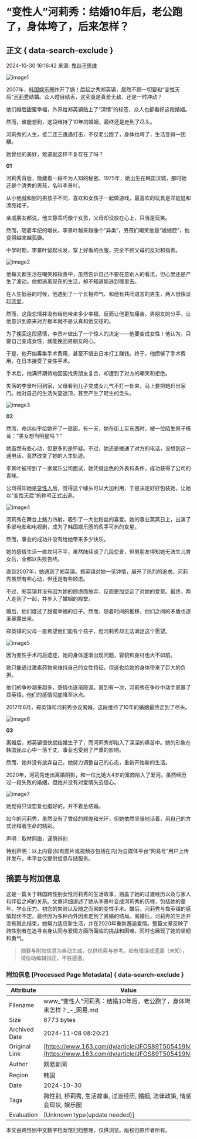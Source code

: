 # “变性人”河莉秀：结婚10年后，老公跑了，身体垮了，后来怎样？

## 正文 { data-search-exclude }


2024-10-30 16:16:42 来源: [鬼谷子思维](https://www.163.com/dy/media/T1562589545799.html)

![image1](https://nimg.ws.126.net/?url=http%3A%2F%2Fdingyue.ws.126.net%2F2024%2F1030%2F14ff5948j00sm5tl5001od000og00ogm.jpg&thumbnail=660x2147483647&quality=80&type=jpg)

2007年，[韩国](https://ent.163.com/keywords/9/e/97e956fd/1.html)[娱乐圈](https://ent.163.com/keywords/5/3/5a314e505708/1.html)炸开了锅！后起之秀郑英镇，居然不顾一切要和“变性天后”[河莉秀](https://ent.163.com/keywords/6/b/6cb3838979c0/1.html)结婚。众人瞠目结舌，这究竟是真爱无敌，还是一时冲动？

他们婚后甜蜜幸福，外界给郑英镇贴上了“深情”的标签，众人也都看好这段婚姻。

然而，谁能想到，这段维持了10年的婚姻，最终还是走到了尽头。

河莉秀的人生，接二连三遭遇打击，不仅老公跑了，身体也垮了，生活变得一团糟。

她曾经的美好，难道就这样不复存在了吗？

**01**

河莉秀背后，隐藏着一段不为人知的秘密。1975年，她出生在韩国汉城，那时她还是个清秀的男孩，名叫李景叶。

从小他就和别的男孩子不同，喜欢和女孩子一起做游戏，最喜欢的玩具是洋娃娃和漂亮裙子。

亲戚朋友都说，他文静乖巧像个女孩，父母却没放在心上，只当是玩笑。

然而，随着年纪的增长，李景叶越来越像个“异类”，男孩们嘲笑他是“娘娘腔”，他变得越来越孤僻。

中学时期，李景叶留起长发，穿上好看的衣服，完全不顾父母的反对和指责。

![image2](https://nimg.ws.126.net/?url=http%3A%2F%2Fdingyue.ws.126.net%2F2024%2F1030%2Fe381df34j00sm5tl5001ud000u000igm.jpg&thumbnail=660x2147483647&quality=80&type=jpg)

他每天都生活在嘲笑和指责中，虽然告诉自己不要在意别人的看法，但心里还是产生了波动。他想逃离现在的生活，却不知道能逃到哪里去。

在人生低谷的时候，他遇到了一个长相帅气、和他有共同语言的男生，两人很快谈起[恋爱](https://ent.163.com/keywords/6/4/604b7231/1.html)。

然而，这段恋情并没有给他带来多少幸福，反而让他更加痛苦。男朋友的分手，让他意识到原来对方根本就不是认真和他交往的。

为了挽回这段感情，李景叶做出了一个惊人的决定——他要变成女性！他认为，只要自己变成女性，就能挽回男朋友的心。

于是，他开始筹集手术费用，甚至不惜去日本打工赚钱。终于，他攒够了手术费用，在日本接受了变性手术。

手术后，他满怀期待地回国找男朋友复合，却遭到了对方的嘲笑和拒绝。

失落的李景叶回到家，父母看到儿子变成女儿气不打一处来，马上要把她赶出家门。她对自己的生活失望透顶，甚至产生了轻生的念头。

![image3](https://nimg.ws.126.net/?url=http%3A%2F%2Fdingyue.ws.126.net%2F2024%2F1030%2F3867e802j00sm5tl5001ld000sg00tem.jpg&thumbnail=660x2147483647&quality=80&type=jpg)

**02**

然而，命运似乎给她开了一扇窗。有一天，她在街上买东西时，被一位陌生男子搭讪：“美女想当明星吗？”

她虽然有些心动，但更多的是怀疑。不过，她还是拨通了对方的电话，没想到这一通电话，竟然改变了她的人生轨迹。

李景叶被带到了一家娱乐公司面试，她凭借出色的外表和条件，成功获得了公司的青睐。

公司得知她是[变性人](https://ent.163.com/keywords/5/d/53d860274eba/1.html)后，觉得这个噱头可以大加利用，于是决定好好包装她，让她以“变性天后”的称号正式出道。

![image4](https://nimg.ws.126.net/?url=http%3A%2F%2Fdingyue.ws.126.net%2F2024%2F1030%2Ffdc3a9dej00sm5tl5002jd000u000ujm.jpg&thumbnail=660x2147483647&quality=80&type=jpg)

河莉秀在舞台上魅力四射，吸引了一大批粉丝的喜爱。她的事业蒸蒸日上，出演了多部电影和电视剧，成为了韩国娱乐圈的炙手可热的女星。

然而，事业的成功并没有给她带来多少快乐。

她的感情生活一直坎坷不平，虽然陆续谈了几段恋爱，但男朋友得知她无法生儿育女后，全都以失败告终。

直到2007年，她遇到了郑英镇。郑英镇对她一见钟情，展开了热烈的追求。河莉秀虽然有些心动，但还是有些顾虑。

不过，郑英镇并没有因为她的顾虑而放弃，反而更加坚定了对她的爱意。最终，两人走到了一起，并步入了婚姻的殿堂。

婚后，他们度过了甜蜜幸福的日子。然而，随着时间的推移，他们之间的矛盾也逐渐暴露出来。

郑英镇的父母一直希望他们能有个孩子，但河莉秀却无法满足这个愿望。

![image5](https://nimg.ws.126.net/?url=http%3A%2F%2Fdingyue.ws.126.net%2F2024%2F1030%2F06f88660j00sm5tl5003jd000s400xym.jpg&thumbnail=660x2147483647&quality=80&type=jpg)

因为变性手术的后遗症，她的身体逐渐出现问题，容貌和身材也大不如前。

她只能通过激素药物来维持自己的女性特征，但这也给她的身体带来了巨大的负担。

他们的争吵越来越多，感情也逐渐降温。直到有一次，河莉秀在争吵中动手家暴了郑英镇，他们的感情彻底降至冰点。

2017年6月，郑英镇和河莉秀协议离婚，这段维持了10年的婚姻最终走到了尽头。

![image6](https://nimg.ws.126.net/?url=http%3A%2F%2Fdingyue.ws.126.net%2F2024%2F1030%2Ff6d1d4a3j00sm5tl50020d000qm00pkm.jpg&thumbnail=660x2147483647&quality=80&type=jpg)

**03**

离婚后，郑英镇很快就结婚生子了，而河莉秀却陷入了深深的痛苦中。她的形象在韩国民众心中一落千丈，事业也受到了严重的影响。

然而，她并没有放弃自己。她努力调整自己的心态，重新开始新的生活。

2020年，河莉秀走出离婚阴影，和一位比她大4岁的富商陷入了爱河。虽然经历过一段失败的婚姻，但她并没有对爱情失去信心。

![image7](https://nimg.ws.126.net/?url=http%3A%2F%2Fdingyue.ws.126.net%2F2024%2F1030%2Fd9b65feej00sm5tl5001zd000u000uem.jpg&thumbnail=660x2147483647&quality=80&type=jpg)

她觉得只谈恋爱也挺好的，并不着急结婚。

如今的河莉秀，虽然没有了曾经的辉煌和光环，但她依然坚强地活着，用自己的方式诠释着生命的精彩。

声明：取材网络，谨慎辨别

特别声明：以上内容(如有图片或视频亦包括在内)为自媒体平台“网易号”用户上传并发布，本平台仅提供信息存储服务。

## 摘要与附加信息

<!-- tcd_abstract -->
这是一篇关于韩国跨性别女性河莉秀的生活故事，涵盖了她的过渡经历以及与家人和伴侣之间的关系。文章详细讲述了她从李景叶变成河莉秀的历程，包括她的童年、学业压力、初恋的失败以及随之而来的变性手术。婚后，河莉秀与郑英镇的感情起伏不定，最终因为多种内外因素走到了离婚的结局。离婚后，河莉秀的生活并没有就此结束，她努力适应新生活，并在2020年重新邂逅爱情。整篇文章反映了跨性别者在追寻自身认同与爱情方面所面临的挑战和困难，同时也展现了她的坚韧和勇气。
<!-- tcd_abstract_end -->

> 摘要与附加信息为自动生成，仅供检索与参考。如有错误或遗漏（未知），请协助编辑指正，不胜感激。

### 附加信息 [Processed Page Metadata] { data-search-exclude }

| Attribute       | Value                                  |
|-----------------|----------------------------------------|
| Filename        | www_“变性人”河莉秀：结婚10年后，老公跑了，身体垮了，后来怎样？_-_网易.md                             |
| Size            | 6773 bytes                           |
| Archived Date   | 2024-11-08 08:20:21                             |
| Original Link   | [https://www.163.com/dy/article/JFOS89T505419N70.html](https://www.163.com/dy/article/JFOS89T505419N70.html)                       |
| Author          | 网易新闻                               |
| Region          | 韩国                               |
| Date            | 2024-10-30                                 |
| Tags            | 跨性别, 桥莉秀, 生活故事, 过渡经历, 婚姻, 法律政策, 情感关系, 社会现状, 娱乐圈                                 |
| Evaluation            | [Unknown type(update needed)]                                 |
<!-- tcd_table_end -->

本文由跨性别中文数字档案馆归档整理，仅供浏览。版权归原作者所有。
